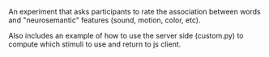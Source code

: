 An experiment that asks participants to rate the association between words and "neurosemantic" features (sound, motion, color, etc).

Also includes an example of how to use the server side (custom.py) to compute which stimuli to use and return to js client.
